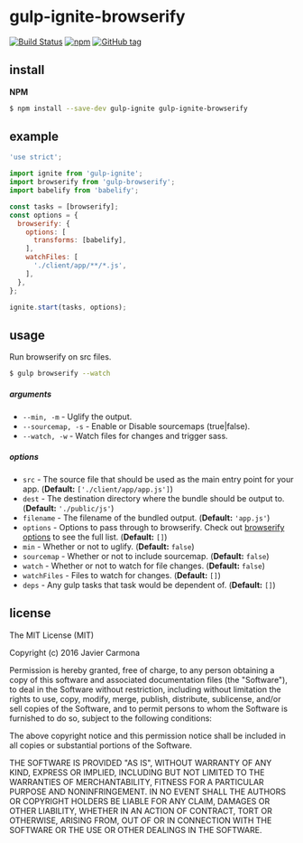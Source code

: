 # gulp-ignite-browserify

[![Build Status](https://travis-ci.org/jscarmona/gulp-ignite-browserify.svg?branch=master)](https://travis-ci.org/jscarmona/gulp-ignite-browserify)
[![npm](https://img.shields.io/npm/dt/gulp-ignite-browserify.svg?maxAge=2592000)]()
[![GitHub tag](https://img.shields.io/github/release/jscarmona/gulp-ignite-browserify.svg?maxAge=2592000)]()

## install

**NPM**

```bash
$ npm install --save-dev gulp-ignite gulp-ignite-browserify
```

## example

```js
'use strict';

import ignite from 'gulp-ignite';
import browserify from 'gulp-browserify';
import babelify from 'babelify';

const tasks = [browserify];
const options = {
  browserify: {
    options: [
      transforms: [babelify],
    ],
    watchFiles: [
      './client/app/**/*.js',
    ],
  },
};

ignite.start(tasks, options);

```

## usage

Run browserify on src files.

```bash
$ gulp browserify --watch
```

##### arguments
- `--min, -m` - Uglify the output.
- `--sourcemap, -s` - Enable or Disable sourcemaps (true|false).
- `--watch, -w` - Watch files for changes and trigger sass.

##### options
- `src` - The source file that should be used as the main entry point for your app. (**Default:** `['./client/app/app.js']`)
- `dest` - The destination directory where the bundle should be output to. (**Default:** `'./public/js'`)
- `filename` - The filename of the bundled output. (**Default:** `'app.js'`)
- `options` - Options to pass through to browserify. Check out [browserify options](https://github.com/substack/node-browserify#browserifyfiles--opts) to see the full list. (**Default:** `[]`)
- `min` - Whether or not to uglify. (**Default:** `false`)
- `sourcemap` - Whether or not to include sourcemap. (**Default:** `false`)
- `watch` - Whether or not to watch for file changes. (**Default:** `false`)
- `watchFiles` - Files to watch for changes. (**Default:** `[]`)
- `deps` - Any gulp tasks that task would be dependent of. (**Default:** `[]`)

## license

The MIT License (MIT)

Copyright (c) 2016 Javier Carmona

Permission is hereby granted, free of charge, to any person obtaining a copy
of this software and associated documentation files (the "Software"), to deal
in the Software without restriction, including without limitation the rights
to use, copy, modify, merge, publish, distribute, sublicense, and/or sell
copies of the Software, and to permit persons to whom the Software is
furnished to do so, subject to the following conditions:

The above copyright notice and this permission notice shall be included in
all copies or substantial portions of the Software.

THE SOFTWARE IS PROVIDED "AS IS", WITHOUT WARRANTY OF ANY KIND, EXPRESS OR
IMPLIED, INCLUDING BUT NOT LIMITED TO THE WARRANTIES OF MERCHANTABILITY,
FITNESS FOR A PARTICULAR PURPOSE AND NONINFRINGEMENT. IN NO EVENT SHALL THE
AUTHORS OR COPYRIGHT HOLDERS BE LIABLE FOR ANY CLAIM, DAMAGES OR OTHER
LIABILITY, WHETHER IN AN ACTION OF CONTRACT, TORT OR OTHERWISE, ARISING FROM,
OUT OF OR IN CONNECTION WITH THE SOFTWARE OR THE USE OR OTHER DEALINGS IN
THE SOFTWARE.
